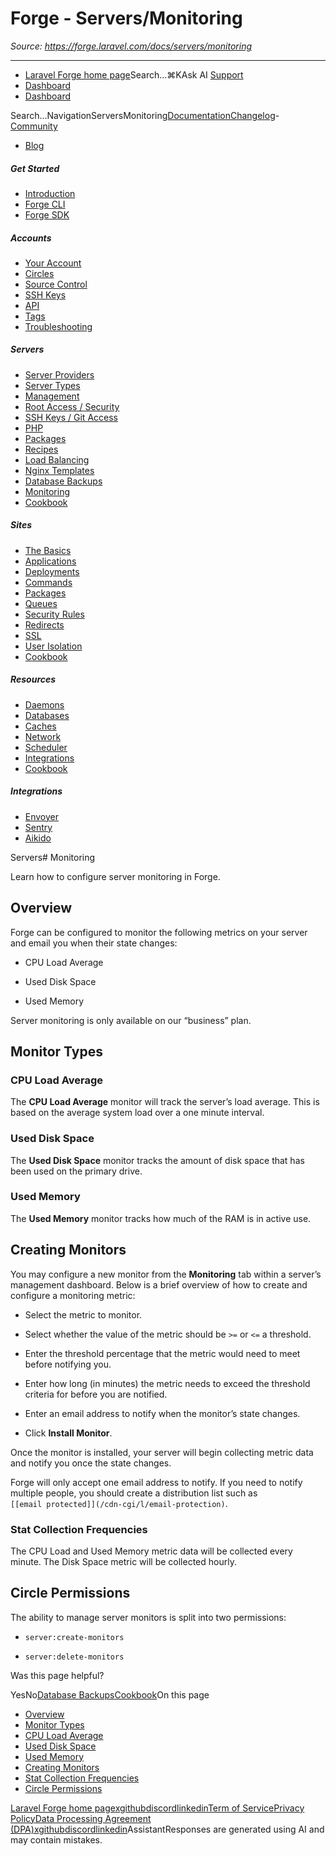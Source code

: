 # Forge - Servers/Monitoring

*Source: https://forge.laravel.com/docs/servers/monitoring*

---

- [Laravel Forge home page](https://forge.laravel.com)Search...⌘KAsk AI
[Support](/cdn-cgi/l/email-protection#15737a67727055797467746370793b767a78)
- [Dashboard](https://forge.laravel.com)
- [Dashboard](https://forge.laravel.com)

Search...NavigationServersMonitoring[Documentation](/docs/introduction)[Changelog](/docs/changelog/changelog)- [Community](https://discord.com/invite/laravel)
- [Blog](https://blog.laravel.com/forge)
##### Get Started

- [Introduction](/docs/introduction)
- [Forge CLI](/docs/cli)
- [Forge SDK](/docs/sdk)

##### Accounts

- [Your Account](/docs/accounts/your-account)
- [Circles](/docs/accounts/circles)
- [Source Control](/docs/accounts/source-control)
- [SSH Keys](/docs/accounts/ssh)
- [API](/docs/accounts/api)
- [Tags](/docs/accounts/tags)
- [Troubleshooting](/docs/accounts/cookbook)

##### Servers

- [Server Providers](/docs/servers/providers)
- [Server Types](/docs/servers/types)
- [Management](/docs/servers/management)
- [Root Access / Security](/docs/servers/provisioning-process)
- [SSH Keys / Git Access](/docs/servers/ssh)
- [PHP](/docs/servers/php)
- [Packages](/docs/servers/packages)
- [Recipes](/docs/servers/recipes)
- [Load Balancing](/docs/servers/load-balancing)
- [Nginx Templates](/docs/servers/nginx-templates)
- [Database Backups](/docs/servers/backups)
- [Monitoring](/docs/servers/monitoring)
- [Cookbook](/docs/servers/cookbook)

##### Sites

- [The Basics](/docs/sites/the-basics)
- [Applications](/docs/sites/applications)
- [Deployments](/docs/sites/deployments)
- [Commands](/docs/sites/commands)
- [Packages](/docs/sites/packages)
- [Queues](/docs/sites/queues)
- [Security Rules](/docs/sites/security-rules)
- [Redirects](/docs/sites/redirects)
- [SSL](/docs/sites/ssl)
- [User Isolation](/docs/sites/user-isolation)
- [Cookbook](/docs/sites/cookbook)

##### Resources

- [Daemons](/docs/resources/daemons)
- [Databases](/docs/resources/databases)
- [Caches](/docs/resources/caches)
- [Network](/docs/resources/network)
- [Scheduler](/docs/resources/scheduler)
- [Integrations](/docs/resources/integrations)
- [Cookbook](/docs/resources/cookbook)

##### Integrations

- [Envoyer](/docs/integrations/envoyer)
- [Sentry](/docs/integrations/sentry)
- [Aikido](/docs/integrations/aikido)

Servers# Monitoring

Learn how to configure server monitoring in Forge.

## [​](#overview)Overview

Forge can be configured to monitor the following metrics on your server and email you when their state changes:

- CPU Load Average

- Used Disk Space

- Used Memory

Server monitoring is only available on our “business” plan.

## [​](#monitor-types)Monitor Types

### [​](#cpu-load-average)CPU Load Average

The **CPU Load Average** monitor will track the server’s load average. This is based on the average system load over a one minute interval.

### [​](#used-disk-space)Used Disk Space

The **Used Disk Space** monitor tracks the amount of disk space that has been used on the primary drive.

### [​](#used-memory)Used Memory

The **Used Memory** monitor tracks how much of the RAM is in active use.

## [​](#creating-monitors)Creating Monitors

You may configure a new monitor from the **Monitoring** tab within a server’s management dashboard. Below is a brief overview of how to create and configure a monitoring metric:

- Select the metric to monitor.

- Select whether the value of the metric should be `>=` or `<=` a threshold.

- Enter the threshold percentage that the metric would need to meet before notifying you.

- Enter how long (in minutes) the metric needs to exceed the threshold criteria for before you are notified.

- Enter an email address to notify when the monitor’s state changes.

- Click **Install Monitor**.

Once the monitor is installed, your server will begin collecting metric data and notify you once the state changes.

Forge will only accept one email address to notify. If you need to notify multiple people, you should create a distribution list such as `[[email protected]](/cdn-cgi/l/email-protection)`.

### [​](#stat-collection-frequencies)Stat Collection Frequencies

The CPU Load and Used Memory metric data will be collected every minute. The Disk Space metric will be collected hourly.

## [​](#circle-permissions)Circle Permissions

The ability to manage server monitors is split into two permissions:

- `server:create-monitors`

- `server:delete-monitors`

Was this page helpful?

YesNo[Database Backups](/docs/servers/backups)[Cookbook](/docs/servers/cookbook)On this page
- [Overview](#overview)
- [Monitor Types](#monitor-types)
- [CPU Load Average](#cpu-load-average)
- [Used Disk Space](#used-disk-space)
- [Used Memory](#used-memory)
- [Creating Monitors](#creating-monitors)
- [Stat Collection Frequencies](#stat-collection-frequencies)
- [Circle Permissions](#circle-permissions)

[Laravel Forge home page](https://forge.laravel.com)[x](https://x.com/laravelphp)[github](https://github.com/laravel)[discord](https://discord.com/invite/laravel)[linkedin](https://linkedin.com/company/laravel)[Term of Service](https://forge.laravel.com/terms-of-service)[Privacy Policy](https://forge.laravel.com/privacy-policy)[Data Processing Agreement (DPA)](https://forge.laravel.com/data-processing-agreement)[x](https://x.com/laravelphp)[github](https://github.com/laravel)[discord](https://discord.com/invite/laravel)[linkedin](https://linkedin.com/company/laravel)AssistantResponses are generated using AI and may contain mistakes.